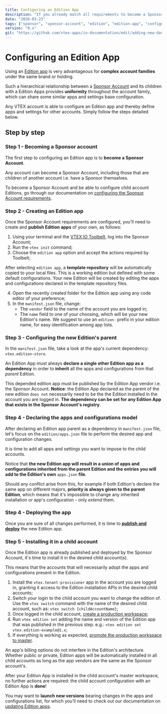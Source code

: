 ```yaml
---
title: Configuring an Edition App
description: "If you already match all requirements to become a Sponsor Account, learn now how to configure your own Edition Apps for child accounts!"
date: "2020-03-23"
tags: ["sponsor", "sponsor-account", "edition", "edition-app", "configure", "configuring"]
version: "0.x"
git: "https://github.com/vtex-apps/io-documentation/edit/adding-new-docs/docs/en/Recipes/development/configuring-an-edition-app.md"
---
```


# Configuring an Edition App

Using an [Edition app](https://vtex.io/docs/concepts/edition-app/) is very advantageous for **complex account families** under the same brand or holding.

Such a hierarchical relationship between a [Sponsor Account](https://vtex.io/docs/concepts/sponsor-account/) and its children with a Edition Apps provides **uniformity** throughout the account family, which can share some similar apps and settings base configuration.

Any VTEX account is able to configure an Edition app and thereby define apps and settings for other accounts. Simply follow the steps detailed below. 

## Step by step

### Step 1 - Becoming a Sponsor account

The first step to configuring an Edition app is to **become a Sponsor Account**.

Any account can become a Sponsor Account, including those that are children of another account i.e. have a Sponsor themselves.

To become a Sponsor Account and be able to configure child account Editions, go through our documentation on [configuring the Sponsor Account requirements](https://vtex.io/docs/recipes/development/configuring-the-sponsor-account-requirements/).

### Step 2 - Creating an Edition app

Once the Sponsor Account requirements are configured, you'll need to create and **publish Edition apps** of your own, as follows:

1. Using your terminal and the [VTEX IO Toolbelt](https://vtex.io/docs/recipes/development/vtex-io-cli-installment-and-command-reference), log into the Sponsor Account;
2. Run the `vtex init` command;
3. Choose the `edition app` option and accept the actions required by Toolbelt;

<div class="alert alert-info">
After selecting <code>edition app</code>, a <b>template repository</b> will be automatically copied to your local files. This is a working edition but defined with some default configurations. Your new Edition will be created by editing the apps and configurations declared in the template repository files.
</div>

4. Open the recently created folder for the Edition app using any code editor of your preference;
5. In the `manifest.json` file, change:
   - The `vendor` field to the name of the account you are logged in;
   - The `name` field to one of your choosing, which will be your new Edition's name. We suggest to use an `edition-` prefix in your edition name, for easy identification among app lists.

### Step 3 - Configuring the new Edition's parent

In the `manifest.json` file, take a look at the app's current dependency: `vtex.edition-store`.

An Edition App must always **declare a single other Edition app as a dependency** in order to **inherit** all the apps and configurations from that *parent* Edition.

<div class="alert alert-info">
This depended edition app must be published by the Edition App vendor i.e. the Sponsor Account. <b>Notice</b>: the Edition App declared as the parent of the new edition <code>does not</code> necessarily need to be the the Edition installed in the account you are logged in. <b>The dependency can be set for any Edition App that exists in the Sponsor Account's registry</b>.
</div>

### Step 4 - Declaring the apps and configurations model

After declaring an Edition app parent as a dependency in `manifest.json` file, let's focus on the `edition/apps.json` file to perform the desired app and configuration changes.

It is time to add all apps and settings you want to impose to the child accounts. 

Notice that **the new Edition app will result in a union of apps and configurations inherited from the parent Edition and the entries you will add to the Edition's own** `apps.json` **file**.

Should any conflict arise from this, for example if both Edition's declare the same app on different majors, **priority is always given to the parent Edition**, which means that it's impossible to change any inherited installation or app's configuration - only *extend* them.

### Step 4 - Deploying the app

Once you are sure of all changes performed, it is time to [**publish and deploy**](https://vtex.io/docs/recipes/store/publishing-an-app) the new Edition app.

### Step 5 - Installing it in a child account

Once the Edition app is already published and deployed by the Sponsor Account, it's time to install it in the desired child account(s). 

This means that the accounts that will necessarily adopt the apps and configurations present in the Edition.

1. Install the `vtex.tenant-provisioner` app in the account you are logged in, granting it access to the Edition installation APIs in the desired child accounts;
2. Switch your login to the child account you want to change the edition of. Use the `vtex switch` command with the name of the desired child account, such as: `vtex switch {childAccountName}`;
3. Once logged in the child account, [create a production workspace](https://vtex.io/docs/recipes/development/creating-a-production-workspace);
4. Run `vtex edition set` adding the name and version of the Edition app that was published in the previous step. e.g.: `vtex edition set vtex.edition-example@1.x`;
5. If everything is working as expected, [promote the production workspace to master](https://vtex.io/docs/recipes/development/promoting-a-workspace-to-master).

<div class="alert alert-info">
An app's billing options do not interfere in the Edition's architecture. Whether public or private, Edition apps will be automatically installed in all child accounts as long as the app vendors are the same as the Sponsor account's.
</div>

After your Edition App is installed in the child account's master workspace, no further actions are required: the child account configuration with an Edition App is **done**!

You may want to **launch new versions** bearing changes in the apps and configurations list, for which you'll need to check out our documentation on [updating Edition apps](https://vtex.io/docs/recipes/development/updating-edition-apps/).
